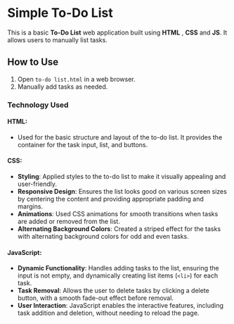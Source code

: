 # Simple To-Do List

This is a basic **To-Do List** web application built using **HTML** , **CSS** and **JS**. It allows users to manually list tasks.

## How to Use

1. Open `to-do list.html` in a web browser.
2. Manually add tasks as needed.


### **Technology Used**

#### **HTML**:
- Used for the basic structure and layout of the to-do list. It provides the container for the task input, list, and buttons.

#### **CSS**:
- **Styling**: Applied styles to the to-do list to make it visually appealing and user-friendly.
- **Responsive Design**: Ensures the list looks good on various screen sizes by centering the content and providing appropriate padding and margins.
- **Animations**: Used CSS animations for smooth transitions when tasks are added or removed from the list.
- **Alternating Background Colors**: Created a striped effect for the tasks with alternating background colors for odd and even tasks.

#### **JavaScript**:
- **Dynamic Functionality**: Handles adding tasks to the list, ensuring the input is not empty, and dynamically creating list items (`<li>`) for each task.
- **Task Removal**: Allows the user to delete tasks by clicking a delete button, with a smooth fade-out effect before removal.
- **User Interaction**: JavaScript enables the interactive features, including task addition and deletion, without needing to reload the page.


